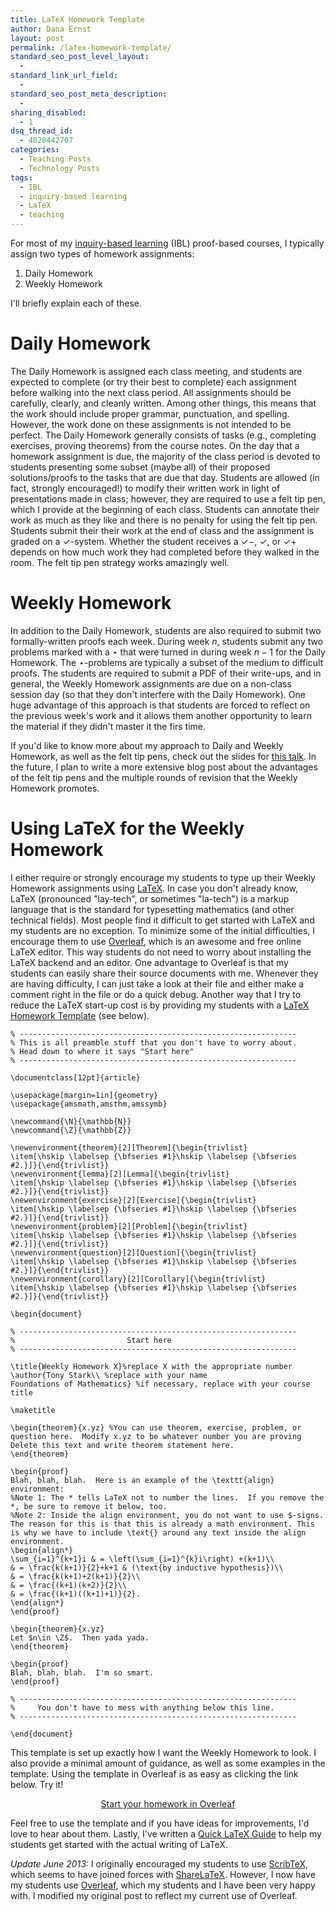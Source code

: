 ```yaml
---
title: LaTeX Homework Template
author: Dana Ernst
layout: post
permalink: /latex-homework-template/
standard_seo_post_level_layout:
  -
standard_link_url_field:
  -
standard_seo_post_meta_description:
  -
sharing_disabled:
  - 1
dsq_thread_id:
  - 4020442707
categories:
  - Teaching Posts
  - Technology Posts
tags:
  - IBL
  - inquiry-based learning
  - LaTeX
  - teaching
---
```

For most of my [inquiry-based learning](http://www.inquirybasedlearning.org/inquiry-based-learning) (IBL) proof-based courses, I typically assign two types of homework assignments:

  1. Daily Homework
  2. Weekly Homework

I'll briefly explain each of these.

# Daily Homework

The Daily Homework is assigned each class meeting, and students are expected to complete (or try their best to complete) each assignment before walking into the next class period. All assignments should be carefully, clearly, and cleanly written. Among other things, this means that the work should include proper grammar, punctuation, and spelling. However, the work done on these assignments is not intended to be perfect. The Daily Homework generally consists of tasks (e.g., completing exercises, proving theorems) from the course notes. On the day that a homework assignment is due, the majority of the class period is devoted to students presenting some subset (maybe all) of their proposed solutions/proofs to the tasks that are due that day. Students are allowed (in fact, strongly encouraged!) to modify their written work in light of presentations made in class; however, they are required to use a felt tip pen, which I provide at the beginning of each class. Students can annotate their work as much as they like and there is no penalty for using the felt tip pen. Students submit their their work at the end of class and the assignment is graded on a $\checkmark$-system. Whether the student receives a $\checkmark-$, $\checkmark$, or $\checkmark+$ depends on how much work they had completed before they walked in the room. The felt tip pen strategy works amazingly well.

# Weekly Homework

In addition to the Daily Homework, students are also required to submit two formally-written proofs each week. During week $n$, students submit any two problems marked with a $\star$ that were turned in during week $n-1$ for the Daily Homework. The $\star$-problems are typically a subset of the medium to difficult proofs. The students are required to submit a PDF of their write-ups, and in general, the Weekly Homework assignments are due on a non-class session day (so that they don't interfere with the Daily Homework). One huge advantage of this approach is that students are forced to reflect on the previous week's work and it allows them another opportunity to learn the material if they didn't master it the firs time.

If you'd like to know more about my approach to Daily and Weekly Homework, as well as the felt tip pens, check out the slides for [this talk](https://speakerdeck.com/u/dcernst/p/effective-and-efficient-grading-for-an-ibl-course). In the future, I plan to write a more extensive blog post about the advantages of the felt tip pens and the multiple rounds of revision that the Weekly Homework promotes.

# Using LaTeX for the Weekly Homework

I either require or strongly encourage my students to type up their Weekly Homework assignments using [LaTeX](http://en.wikipedia.org/wiki/LaTeX). In case you don't already know, LaTeX (pronounced "lay-tech", or sometimes "la-tech") is a markup language that is the standard for typesetting mathematics (and other technical fields). Most people find it difficult to get started with LaTeX and my students are no exception. To minimize some of the initial difficulties, I encourage them to use [Overleaf](http://Overleaf.com), which is an awesome and free online LaTeX editor. This way students do not need to worry about installing the LaTeX backend and an editor. One advantage to Overleaf is that my students can easily share their source documents with me. Whenever they are having difficulty, I can just take a look at their file and either make a comment right in the file or do a quick debug. Another way that I try to reduce the LaTeX start-up cost is by providing my students with a [LaTeX Homework Template](https://gist.github.com/1827406) (see below).

<pre><code class="language-tex tex">% --------------------------------------------------------------
% This is all preamble stuff that you don't have to worry about.
% Head down to where it says "Start here"
% --------------------------------------------------------------

\documentclass[12pt]{article}

\usepackage[margin=1in]{geometry}
\usepackage{amsmath,amsthm,amssymb}

\newcommand{\N}{\mathbb{N}}
\newcommand{\Z}{\mathbb{Z}}

\newenvironment{theorem}[2][Theorem]{\begin{trivlist}
\item[\hskip \labelsep {\bfseries #1}\hskip \labelsep {\bfseries #2.}]}{\end{trivlist}}
\newenvironment{lemma}[2][Lemma]{\begin{trivlist}
\item[\hskip \labelsep {\bfseries #1}\hskip \labelsep {\bfseries #2.}]}{\end{trivlist}}
\newenvironment{exercise}[2][Exercise]{\begin{trivlist}
\item[\hskip \labelsep {\bfseries #1}\hskip \labelsep {\bfseries #2.}]}{\end{trivlist}}
\newenvironment{problem}[2][Problem]{\begin{trivlist}
\item[\hskip \labelsep {\bfseries #1}\hskip \labelsep {\bfseries #2.}]}{\end{trivlist}}
\newenvironment{question}[2][Question]{\begin{trivlist}
\item[\hskip \labelsep {\bfseries #1}\hskip \labelsep {\bfseries #2.}]}{\end{trivlist}}
\newenvironment{corollary}[2][Corollary]{\begin{trivlist}
\item[\hskip \labelsep {\bfseries #1}\hskip \labelsep {\bfseries #2.}]}{\end{trivlist}}

\begin{document}

% --------------------------------------------------------------
%                         Start here
% --------------------------------------------------------------

\title{Weekly Homework X}%replace X with the appropriate number
\author{Tony Stark\\ %replace with your name
Foundations of Mathematics} %if necessary, replace with your course title

\maketitle

\begin{theorem}{x.yz} %You can use theorem, exercise, problem, or question here.  Modify x.yz to be whatever number you are proving
Delete this text and write theorem statement here.
\end{theorem}

\begin{proof}
Blah, blah, blah.  Here is an example of the \texttt{align} environment:
%Note 1: The * tells LaTeX not to number the lines.  If you remove the *, be sure to remove it below, too.
%Note 2: Inside the align environment, you do not want to use $-signs.  The reason for this is that this is already a math environment. This is why we have to include \text{} around any text inside the align environment.
\begin{align*}
\sum_{i=1}^{k+1}i & = \left(\sum_{i=1}^{k}i\right) +(k+1)\\
& = \frac{k(k+1)}{2}+k+1 & (\text{by inductive hypothesis})\\
& = \frac{k(k+1)+2(k+1)}{2}\\
& = \frac{(k+1)(k+2)}{2}\\
& = \frac{(k+1)((k+1)+1)}{2}.
\end{align*}
\end{proof}

\begin{theorem}{x.yz}
Let $n\in \Z$.  Then yada yada.
\end{theorem}

\begin{proof}
Blah, blah, blah.  I'm so smart.
\end{proof}

% --------------------------------------------------------------
%     You don't have to mess with anything below this line.
% --------------------------------------------------------------

\end{document}</code></pre>

This template is set up exactly how I want the Weekly Homework to look. I also provide a minimal amount of guidance, as well as some examples in the template. Using the template in Overleaf is as easy as clicking the link below. Try it!

<center>
<a href="https://www.overleaf.com/latex/templates/weekly-homework-x/cbpdxbqknrvq" class="btn btn-primary btn-lg" role="button">Start your homework in Overleaf</a>
</center>

Feel free to use the template and if you have ideas for improvements, I'd love to hear about them. Lastly, I've written a <a href="{{ site.baseurl }}/quick-latex-guide/">Quick LaTeX Guide</a> to help my students get started with the actual writing of LaTeX.

<em>Update June 2013:</em> I originally encouraged my students to use <a href="http://scribtex.com">ScribTeX</a>, which seems to have joined forces with <a href="http://sharelatex.com">ShareLaTeX</a>. However, I now have my students use <a href="http://Overleaf.com">Overleaf</a>, which my students and I have been very happy with. I modified my original post to reflect my current use of Overleaf.
